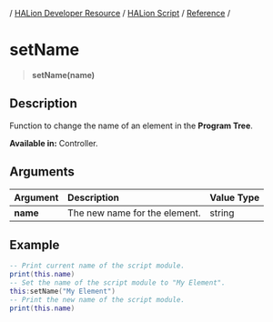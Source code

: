 / [HALion Developer Resource](../../HALion-Developer-Resource.md) / [HALion Script](./HALion-Script.md) / [Reference](./Reference.md) /

# setName

>**setName(name)**

## Description

Function to change the name of an element in the **Program Tree**.

**Available in:** Controller.

## Arguments

|Argument|Description|Value Type|
|:-|:-|:-|
|**name**|The new name for the element.|string|

## Example

```lua
-- Print current name of the script module.
print(this.name)
-- Set the name of the script module to "My Element".
this:setName("My Element")
-- Print the new name of the script module.
print(this.name)
```

